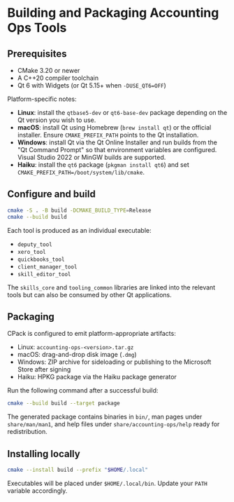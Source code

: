 # Building and Packaging Accounting Ops Tools

## Prerequisites
* CMake 3.20 or newer
* A C++20 compiler toolchain
* Qt 6 with Widgets (or Qt 5.15+ when `-DUSE_QT6=OFF`)

Platform-specific notes:
* **Linux**: install the `qtbase5-dev` or `qt6-base-dev` package depending on
the Qt version you wish to use.
* **macOS**: install Qt using Homebrew (`brew install qt`) or the official
installer. Ensure `CMAKE_PREFIX_PATH` points to the Qt installation.
* **Windows**: install Qt via the Qt Online Installer and run builds from the
"Qt Command Prompt" so that environment variables are configured. Visual
Studio 2022 or MinGW builds are supported.
* **Haiku**: install the `qt6` package (`pkgman install qt6`) and set
`CMAKE_PREFIX_PATH=/boot/system/lib/cmake`.

## Configure and build
```bash
cmake -S . -B build -DCMAKE_BUILD_TYPE=Release
cmake --build build
```

Each tool is produced as an individual executable:
* `deputy_tool`
* `xero_tool`
* `quickbooks_tool`
* `client_manager_tool`
* `skill_editor_tool`

The `skills_core` and `tooling_common` libraries are linked into the relevant
tools but can also be consumed by other Qt applications.

## Packaging
CPack is configured to emit platform-appropriate artifacts:
* Linux: `accounting-ops-<version>.tar.gz`
* macOS: drag-and-drop disk image (`.dmg`)
* Windows: ZIP archive for sideloading or publishing to the Microsoft Store
after signing
* Haiku: HPKG package via the Haiku package generator

Run the following command after a successful build:
```bash
cmake --build build --target package
```

The generated package contains binaries in `bin/`, man pages under
`share/man/man1`, and help files under `share/accounting-ops/help` ready for
redistribution.

## Installing locally
```bash
cmake --install build --prefix "$HOME/.local"
```

Executables will be placed under `$HOME/.local/bin`. Update your `PATH`
variable accordingly.
